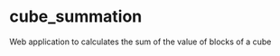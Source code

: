 cube_summation
==============

Web application to calculates the sum of the value of blocks of a cube
